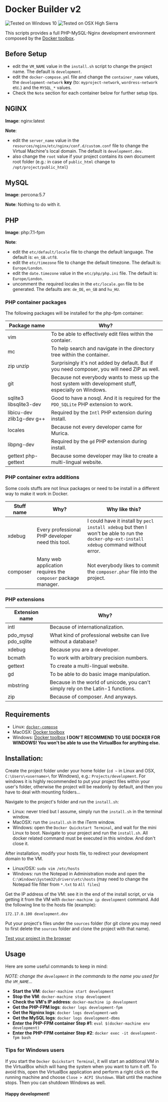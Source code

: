 # Docker Builder v2

![Tested on Windows 10](https://img.shields.io/badge/Tested%20on-Windows%2010-green.svg)
![Tested on OSX High Sierra](https://img.shields.io/badge/Tested%20on-OSX%20High%20Sierra-green.svg)

This scripts provides a full PHP-MySQL-Nginx development environment composed by the [Docker toolbox](https://docs.docker.com/toolbox/overview/).

## Before Setup 
* edit the `VM_NAME` value in the `install.sh` script to change the project name. The default is `development`.
* edit the `docker-compose.yml` file and change the `container_name` values, the `development-network` **key**
(to: `myproject-network`, `wordress-network` etc.) and the `MYSQL_*` values.
* Check the `Note` section for each container below for further setup tips.

## NGINX

**Image**: nginx:latest

**Note**: 
* edit the `server_name` value in the `resources/nginx/etc/nginx/conf.d/custom.conf` file to change the 
Virtual Machine's local domain. The default is `development.dev`.
* also change the `root` value if your project contains its own document root folder (e.g.: in case of `public_html` change to `/opt/project/public_html`) 

## MySQL

**Image**: percona:5.7

**Note**: Nothing to do with it.

## PHP

**Image**: php:7.1-fpm

**Note**:
* edit the `etc/default/locale` file to change the default language. The default is: `en_GB.utf8`.
* edit the `etc/timezone` file to change the default timezone. The default is: `Europe/London`.
* edit the `date.timezone` value in the `etc/php/php.ini` file. The default is: `Europe/London`. 
* uncomment the required locales in the `etc/locale.gen` file to be generated. The defaults are: `de_DE`, `en_GB` and `hu_HU`.

### PHP container packages

The following packages will be installed for the php-fpm container:

| Package name | Why? |
| --- | --- |
| vim | To be able to effectively edit files within the contaier. |
| mc | To help search and navigate in the directory tree within the container. |
| zip unzip | Surprisingly it's not added by default. But if you need composer, you will need ZIP as well. |
| git | Because not everybody wants to mess up the host system with development stuff, especially on Windows. |
| sqlite3 libsqlite3-dev | Good to have a nosql. And it is required for the `PDO_SQLite` PHP extension to work. |
| libicu-dev zlib1g-dev g++ | Required by the `Intl` PHP extension during install. |
| locales | Because not every developer came for Murica. |
| libpng-dev | Required by the `gd` PHP extension during install. |
| gettext php-gettext | Because some developer may like to create a multi-lingual website. |

### PHP container extra additions

Some cools stuffs are not linux packages or need to be install in a different way to make it work in Docker.

| Stuff name | Why? | Why like this? |
| --- | --- | --- |
| xdebug | Every professional PHP developer need this tool. | I could have it install by `pecl install xdebug` but then I won't be able to run the `docker-php-ext-install xdebug` command without error. |
| composer | Many web application requires the `composer` package manager. | Not everybody likes to commit the `composer.phar` file into the project. |

### PHP extensions

| Extension name | Why? |
| --- | --- |
| intl | Because of internationalization. | 
| pdo_mysql pdo_sqlite | What kind of professional website can live without a database? |
| xdebug | Because you are a developer. |
| bcmath | To work with arbitrary precision numbers. |
| gettext | To create a multi-lingual website. |
| gd | To be able to do basic image manipulation. |
| mbstring | Because in the world of unicode, you can't simply rely on the Latin-1 functions. |
| zip | Because of composer. And anyways. |

## Requirements

* Linux: [`docker-compose`](https://docs.docker.com/compose/install/)
* MacOSX: [Docker toolbox](https://docs.docker.com/toolbox/overview/)
* Windows: [Docker toolbox](https://docs.docker.com/toolbox/overview/) **I DON'T RECOMMEND TO USE DOCKER FOR WINDOWS! You won't be able to use the VirtualBox for anything else.**

## Installation:

Create the project folder under your home folder (`cd ~` in Linux and OSX, `C:\Users\<username>\` for Windows), e.g.: `Projects/development`. 
For windows it is highly recommended to put your project files within your user's folder, otherwise the project will be readonly by default, 
and then you have to deal with mounting folders...

Navigate to the project's folder and run the `install.sh`: 

* Linux: never tried but I assume, simply run the `install.sh` in the terminal window.
* MacOSX: run the `install.sh` in the iTerm window. 
* Windows: open the `Docker Quickstart Terminal`, and wait for the mini Linux to boot. Navigate to your project and run the `install.sh`. All docker related command must be executed in this window. And don't close it.

After installation, modify your hosts file, to redirect your development domain to the VM.

* Linux/OSX: `sudo vim /etc/hosts` 
* Windows: run the Notepad in Administration mode and open the `C:\Windows\System32\drivers\etc\hosts` (may need to change the Notepad file filter from `*.txt` to `All files`)

Get the IP address of the VM: see it in the end of the install script, or via getting it from the VM with `docker-machine ip development` command. 
Add the following line to the hosts file (example):

```
172.17.0.100 development.dev
```

Put your project's files under the `sources` folder (for git clone you may need to first delete the `sources` folder and clone the project with that name). 

[Test your project in the browser](http://development.dev)

 
## Usage

Here are some useful commands to keep in mind:

*NOTE: change the `development` in the commands to the name you used for the `VM_NAME`...*

* **Start the VM**: `docker-machine start development` 
* **Stop the VM**: `docker-machine stop development`
* **Check the VM's IP address**: `docker-machine ip development` 
* **Get the PHP-FPM logs**: `docker logs development-fpm`
* **Get the Ngninx logs**: `docker logs development-web`
* **Get the MySQL logs**: `docker logs development-dbms`
* **Enter the PHP-FPM container Step #1**: `eval $(docker-machine env development)`
* **Enter the PHP-FPM container Step #2**: `docker exec -it development-fpm bash`

### Tips for Windows users

If you start the `Docker Quickstart Terminal`, it will start an additional VM in the VirtualBox which will hang the system 
when you want to turn it off. To avoid this, open the VirtualBox application and perform a right click on the running 
machine and choose `Close > ACPI Shutdown`. Wait until the machine stops. Then you can shutdown Windows as well.

#### Happy development!
